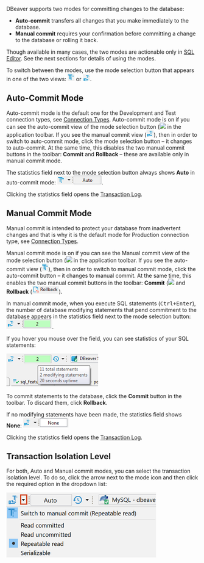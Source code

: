 DBeaver supports two modes for committing changes to the database:
* **Auto-commit** transfers all changes that you make immediately to the database.
* **Manual commit** requires your confirmation before committing a change to the database or rolling it back.

Though available in many cases, the two modes are actionable only in [SQL Editor](SQL-Editor). See the next sections for details of using the modes.

To switch between the modes, use the mode selection button that appears in one of the two views: ![](images/ug/Auto-commit-button.png) or ![](images/ug/Manual-commit-button.png).

## Auto-Commit Mode
Auto-commit mode is the default one for the Development and Test connection types, see [Connection Types](Connection-Types). Auto-commit mode is on if you can see the auto-commit view of the mode selection button (![](images/ug/Auto-commit-button.png]]) in the application toolbar. If you see the manual commit view (![](images/ug/Manual-commit-button.png)), then in order to switch to auto-commit mode, click the mode selection button – it changes to auto-commit. At the same time, this disables the two manual commit buttons in the toolbar: **Commit** and **Rollback** – these are available only in manual commit mode.

The statistics field next to the mode selection button always shows **Auto** in auto-commit mode: ![](images/ug/Auto-statements.png).

Clicking the statistics field opens the [Transaction Log](Transaction-Log).

## Manual Commit Mode
Manual commit is intended to protect your database from inadvertent changes and that is why it is the default mode for Production connection type, see [Connection Types](Connection-Types).

Manual commit mode is on if you can see the Manual commit view of the mode selection button (![](images/ug/Manual-commit-button.png]]) in the application toolbar. If you see the auto-commit view (![](images/ug/Auto-commit-button.png)), then in order to switch to manual commit mode, click the auto-commit button – it changes to manual commit. At the same time, this enables the two manual commit buttons in the toolbar: **Commit** (![](images/ug/Commit-button.png]]) and **Rollback** (![](images/ug/Rollback-button.png)).

In manual commit mode, when you execute SQL statements (<kbd>Ctrl+Enter</kbd>), the number of database modifying statements that pend commitment to the database appears in the statistics field next to the mode selection button: ![](images/ug/Pending-transactions-button.png).

If you hover you mouse over the field, you can see statistics of your SQL statements:

![](images/ug/Statements-statistics.png)

To commit statements to the database, click the **Commit** button in the toolbar. To discard them, click **Rollback**.

If no modifying statements have been made, the statistics field shows **None**: ![](images/ug/None-statements.png)
 
Clicking the statistics field opens the [Transaction Log](Transaction-Log).

## Transaction Isolation Level
For both, Auto and Manual commit modes, you can select the transaction isolation level. To do so, click the arrow next to the mode icon and then click the required option in the dropdown list:

![](images/ug/Transaction-isolation-level.png)
